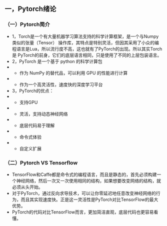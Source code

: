 ## 一，Pytorch绪论

### （一）Pytorch简介

* 1，Torch是一个有大量机器学习算法支持的科学计算框架，是一个与Numpy类似的张量（Tensor） 操作库，其特点是特别灵活，但因其采用了小众的编程语言是Lua，所以流行度不高，这也就有了PyTorch的出现。所以其实Torch是 PyTorch的前身，它们的底层语言相同，只是使用了不同的上层包装语言。
* 2，PyTorch 是一个基于 python 的科学计算包
* * 作为 NumPy 的替代品，可以利用 GPU 的性能进行计算
* * 作为一个高灵活性，速度快的深度学习平台
* 3，PyTorch的优点：
* * 支持GPU
* * 灵活，支持动态神经网络
* * 底层代码易于理解
* * 命令式体验
* * 自定义扩展

### （二）Pytorch VS Tensorflow

* TensorFlow和Caffe都是命令式的编程语言，而且是静态的，首先必须构建一个神经网络，然后一次又一次使用相同的结构，如果想要改变网络的结构，就必须从头开始。
* 对于PyTorch，通过反向求导技术，可以让你零延迟地任意改变神经网络的行为，而且其实现速度快。正是这一灵活性是PyTorch对比TensorFlow的最大优势。
* PyTorch的代码对比TensorFlow而言，更加简洁直观，底层代码也更容易看懂。
